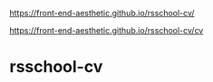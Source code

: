 https://front-end-aesthetic.github.io/rsschool-cv/

https://front-end-aesthetic.github.io/rsschool-cv/cv


# rsschool-cv